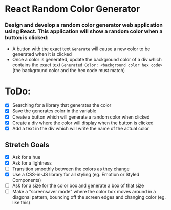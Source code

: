 # React Random Color Generator

### Design and develop a random color generator web application using React. This application will show a random color when a button is clicked:

- A button with the exact text `Generate` will cause a new color to be generated when it is clicked
- Once a color is generated, update the background color of a div which contains the exact text `Generated Color: <background color hex code>` (the background color and the hex code must match)

# ToDo:

- [x] Searching for a library that generates the color
- [x] Save the generates color in the variable
- [x] Create a button which will generate a random color when clicked
- [x] Create a div where the color will display when the button is clicked
- [x] Add a text in the div which will write the name of the actual color

## Stretch Goals

- [x] Ask for a hue
- [x] Ask for a lightness
- [ ] Transition smoothly between the colors as they change
- [x] Use a CSS-in-JS library for all styling (eg. Emotion or Styled Components)
- [ ] Ask for a size for the color box and generate a box of that size
- [ ] Make a "screensaver mode" where the color box moves around in a diagonal pattern, bouncing off the screen edges and changing color (eg. like this)
